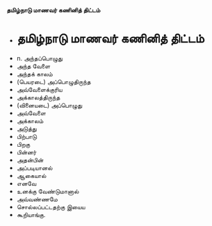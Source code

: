 **தமிழ்நாடு மாணவர் கணினித் திட்டம்**
- # தமிழ்நாடு மாணவர் கணினித் திட்டம்
- n. அந்தப்பொழுது
- அந்த வேளை
- அந்தக் காலம்
- (பெயரடை) அப்பொழுதிருந்த
- அவ்வேளைக்குரிய
- அக்காலத்திருந்த
- (வினையடை) அப்பொழுது
- அவ்வேளை
- அக்காலம்
- அடுத்து
- பிற்பாடு
- பிறகு
- பின்னர்
- அதன்பின்
- அப்படியானல்
- ஆகையால்
- எனவே
- உனக்கு வேண்டுமானால்
- அவ்வண்ணமே
- சொல்லப்பட்டதற்கு இயைய
- கூறியாங்கு.

